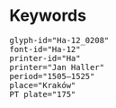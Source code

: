 # Keywords
<pre>
glyph-id="Ha-12_0208"
font-id="Ha-12"
printer-id="Ha"
printer="Jan Haller"
period="1505–1525"
place="Kraków"
PT plate="175"
</pre>
